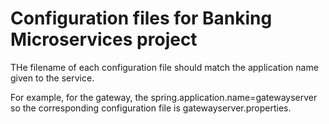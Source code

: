 # Configuration files for Banking Microservices project

THe filename of each configuration file should match the application name given to the service.

For example, for the gateway, the spring.application.name=gatewayserver so the corresponding configuration file is gatewayserver.properties.
